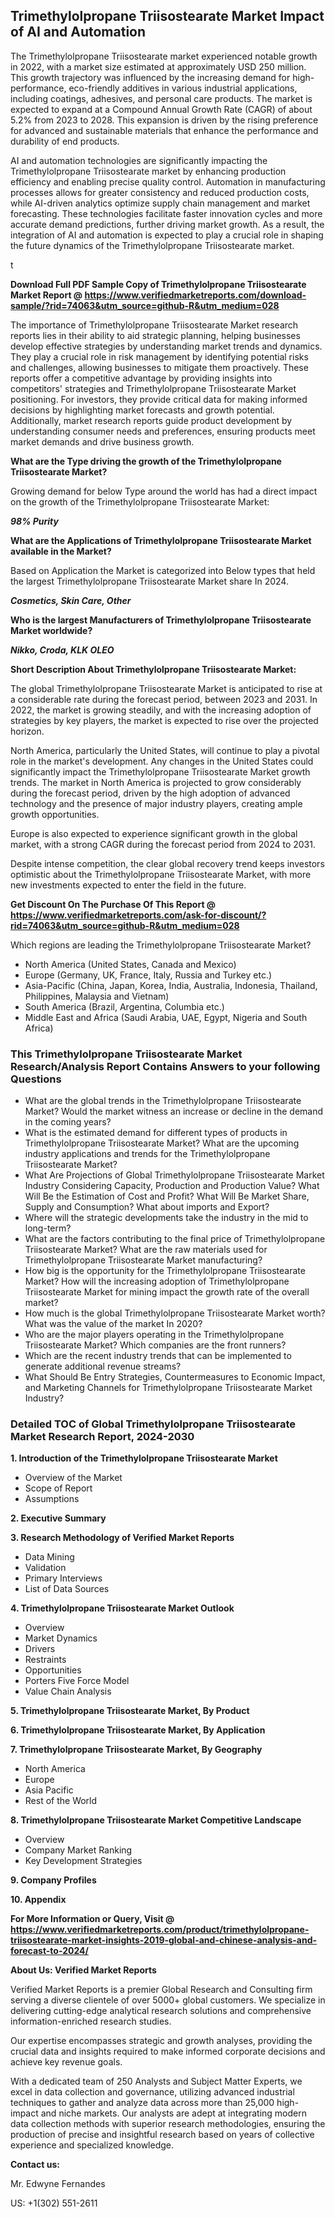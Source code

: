 <h2>Trimethylolpropane Triisostearate Market Impact of AI and Automation</h2><p>The Trimethylolpropane Triisostearate market experienced notable growth in 2022, with a market size estimated at approximately USD 250 million. This growth trajectory was influenced by the increasing demand for high-performance, eco-friendly additives in various industrial applications, including coatings, adhesives, and personal care products. The market is expected to expand at a Compound Annual Growth Rate (CAGR) of about 5.2% from 2023 to 2028. This expansion is driven by the rising preference for advanced and sustainable materials that enhance the performance and durability of end products.</p><p>AI and automation technologies are significantly impacting the Trimethylolpropane Triisostearate market by enhancing production efficiency and enabling precise quality control. Automation in manufacturing processes allows for greater consistency and reduced production costs, while AI-driven analytics optimize supply chain management and market forecasting. These technologies facilitate faster innovation cycles and more accurate demand predictions, further driving market growth. As a result, the integration of AI and automation is expected to play a crucial role in shaping the future dynamics of the Trimethylolpropane Triisostearate market.</p>t</p><p id="" class=""><strong>Download Full PDF Sample Copy of Trimethylolpropane Triisostearate Market Report @ <a href="https://www.verifiedmarketreports.com/download-sample/?rid=74063&utm_source=github-R&utm_medium=028" target="_blank">https://www.verifiedmarketreports.com/download-sample/?rid=74063&utm_source=github-R&utm_medium=028</a></strong></p><p>The importance of&nbsp;Trimethylolpropane Triisostearate Market research reports lies in their ability to aid strategic planning, helping businesses develop effective strategies by understanding market trends and dynamics. They play a crucial role in risk management by identifying potential risks and challenges, allowing businesses to mitigate them proactively. These reports offer a competitive advantage by providing insights into competitors' strategies and Trimethylolpropane Triisostearate Market positioning. For investors, they provide critical data for making informed decisions by highlighting market forecasts and growth potential. Additionally, market research reports guide product development by understanding consumer needs and preferences, ensuring products meet market demands and drive business growth.</p><p><strong>What are the&nbsp;Type driving the growth of the Trimethylolpropane Triisostearate Market?</strong></p><p id="" class="">Growing demand for below Type around the world has had a direct impact on the growth of the Trimethylolpropane Triisostearate Market:</p><em><strong>98% Purity</strong></em></p><strong>What are the&nbsp;Applications&nbsp;of Trimethylolpropane Triisostearate Market available in the Market?</strong></p><p id="" class="">Based on Application the Market is categorized into Below types that held the largest Trimethylolpropane Triisostearate Market share In 2024.</p><em><strong>Cosmetics, Skin Care, Other</strong></em></p><strong>Who is the largest Manufacturers of Trimethylolpropane Triisostearate Market worldwide?</strong></p><p><em><strong>Nikko, Croda, KLK OLEO</strong></em></p><p id="" class=""><strong>Short Description About Trimethylolpropane Triisostearate Market:</strong></p><p>The global Trimethylolpropane Triisostearate Market is anticipated to rise at a considerable rate during the forecast period, between 2023 and 2031. In 2022, the market is growing steadily, and with the increasing adoption of strategies by key players, the market is expected to rise over the projected horizon.</p><p>North America, particularly the United States, will continue to play a pivotal role in the market's development. Any changes in the United States could significantly impact the Trimethylolpropane Triisostearate Market growth trends. The market in North America is projected to grow considerably during the forecast period, driven by the high adoption of advanced technology and the presence of major industry players, creating ample growth opportunities.</p><p>Europe is also expected to experience significant growth in the global market, with a strong CAGR during the forecast period from 2024 to 2031.</p><p>Despite intense competition, the clear global recovery trend keeps investors optimistic about the Trimethylolpropane Triisostearate Market, with more new investments expected to enter the field in the future.</p><p id="" class=""><strong>Get Discount On The Purchase Of This Report @ <a href="https://www.verifiedmarketreports.com/ask-for-discount/?rid=74063&utm_source=github-R&utm_medium=028" target="_blank">https://www.verifiedmarketreports.com/ask-for-discount/?rid=74063&utm_source=github-R&utm_medium=028</a></strong></p>Which regions are leading the Trimethylolpropane Triisostearate Market?</p><ul><li>North America (United States, Canada and Mexico)</li><li>Europe (Germany, UK, France, Italy, Russia and Turkey etc.)</li><li>Asia-Pacific (China, Japan, Korea, India, Australia, Indonesia, Thailand, Philippines, Malaysia and Vietnam)</li><li>South America (Brazil, Argentina, Columbia etc.)</li><li>Middle East and Africa (Saudi Arabia, UAE, Egypt, Nigeria and South Africa)</li></ul><h3 id="" class="">This Trimethylolpropane Triisostearate Market Research/Analysis Report Contains Answers to your following Questions</h3><ul><li>What are the global trends in the Trimethylolpropane Triisostearate Market? Would the market witness an increase or decline in the demand in the coming years?</li><li>What is the estimated demand for different types of products in Trimethylolpropane Triisostearate Market? What are the upcoming industry applications and trends for the Trimethylolpropane Triisostearate Market?</li><li>What Are Projections of Global Trimethylolpropane Triisostearate Market Industry Considering Capacity, Production and Production Value? What Will Be the Estimation of Cost and Profit? What Will Be Market Share, Supply and Consumption? What about imports and Export?</li><li>Where will the strategic developments take the industry in the mid to long-term?</li><li>What are the factors contributing to the final price of Trimethylolpropane Triisostearate Market? What are the raw materials used for Trimethylolpropane Triisostearate Market manufacturing?</li><li>How big is the opportunity for the Trimethylolpropane Triisostearate Market? How will the increasing adoption of Trimethylolpropane Triisostearate Market for mining impact the growth rate of the overall market?</li><li>How much is the global Trimethylolpropane Triisostearate Market worth? What was the value of the market In 2020?</li><li>Who are the major players operating in the Trimethylolpropane Triisostearate Market? Which companies are the front runners?</li><li>Which are the recent industry trends that can be implemented to generate additional revenue streams?</li><li>What Should Be Entry Strategies, Countermeasures to Economic Impact, and Marketing Channels for Trimethylolpropane Triisostearate Market Industry?</li></ul><h3 id="" class="">Detailed TOC of Global Trimethylolpropane Triisostearate Market Research Report, 2024-2030</h3><p id="" class=""><strong>1. Introduction of the Trimethylolpropane Triisostearate Market</strong></p><ul><li>Overview of the Market</li><li>Scope of Report</li><li>Assumptions</li></ul><p id="" class=""><strong>2. Executive Summary</strong></p><p id="" class=""><strong>3. Research Methodology of Verified Market Reports</strong></p><ul><li>Data Mining</li><li>Validation</li><li>Primary Interviews</li><li>List of Data Sources</li></ul><p id="" class=""><strong>4. Trimethylolpropane Triisostearate Market Outlook</strong></p><ul><li>Overview</li><li>Market Dynamics</li><li>Drivers</li><li>Restraints</li><li>Opportunities</li><li>Porters Five Force Model</li><li>Value Chain Analysis</li></ul><p id="" class=""><strong>5. Trimethylolpropane Triisostearate Market, By Product</strong></p><p id="" class=""><strong>6. Trimethylolpropane Triisostearate Market, By Application</strong></p><p id="" class=""><strong>7. Trimethylolpropane Triisostearate Market, By Geography</strong></p><ul><li>North America</li><li>Europe</li><li>Asia Pacific</li><li>Rest of the World</li></ul><p id="" class=""><strong>8. Trimethylolpropane Triisostearate Market Competitive Landscape</strong></p><ul><li>Overview</li><li>Company Market Ranking</li><li>Key Development Strategies</li></ul><p id="" class=""><strong>9. Company Profiles</strong></p><p id="" class=""><strong>10. Appendix</strong></p><p id="" class=""><strong>For More Information or Query, Visit @ <a href="https://www.verifiedmarketreports.com/product/trimethylolpropane-triisostearate-market-insights-2019-global-and-chinese-analysis-and-forecast-to-2024/" target="_blank">https://www.verifiedmarketreports.com/product/trimethylolpropane-triisostearate-market-insights-2019-global-and-chinese-analysis-and-forecast-to-2024/</a></strong></p><p id="" class=""><strong>About Us: Verified Market Reports</strong></p><p id="" class="">Verified Market Reports is a premier Global Research and Consulting firm serving a diverse clientele of over 5000+ global customers. We specialize in delivering cutting-edge analytical research solutions and comprehensive information-enriched research studies.</p><p id="" class="">Our expertise encompasses strategic and growth analyses, providing the crucial data and insights required to make informed corporate decisions and achieve key revenue goals.</p><p id="" class="">With a dedicated team of 250 Analysts and Subject Matter Experts, we excel in data collection and governance, utilizing advanced industrial techniques to gather and analyze data across more than 25,000 high-impact and niche markets. Our analysts are adept at integrating modern data collection methods with superior research methodologies, ensuring the production of precise and insightful research based on years of collective experience and specialized knowledge.</p><p id="" class=""><strong>Contact us:</strong></p><p id="" class="">Mr. Edwyne Fernandes</p><p id="" class="">US: +1(302) 551-2611</p>